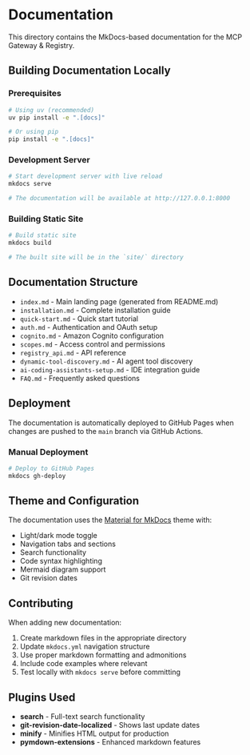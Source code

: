 # Documentation

This directory contains the MkDocs-based documentation for the MCP Gateway & Registry.

## Building Documentation Locally

### Prerequisites

```bash
# Using uv (recommended)
uv pip install -e ".[docs]"

# Or using pip
pip install -e ".[docs]"
```

### Development Server

```bash
# Start development server with live reload
mkdocs serve

# The documentation will be available at http://127.0.0.1:8000
```

### Building Static Site

```bash
# Build static site
mkdocs build

# The built site will be in the `site/` directory
```

## Documentation Structure

- `index.md` - Main landing page (generated from README.md)
- `installation.md` - Complete installation guide
- `quick-start.md` - Quick start tutorial
- `auth.md` - Authentication and OAuth setup
- `cognito.md` - Amazon Cognito configuration
- `scopes.md` - Access control and permissions
- `registry_api.md` - API reference
- `dynamic-tool-discovery.md` - AI agent tool discovery
- `ai-coding-assistants-setup.md` - IDE integration guide
- `FAQ.md` - Frequently asked questions

## Deployment

The documentation is automatically deployed to GitHub Pages when changes are pushed to the `main` branch via GitHub Actions.

### Manual Deployment

```bash
# Deploy to GitHub Pages
mkdocs gh-deploy
```

## Theme and Configuration

The documentation uses the [Material for MkDocs](https://squidfunk.github.io/mkdocs-material/) theme with:

- Light/dark mode toggle
- Navigation tabs and sections
- Search functionality
- Code syntax highlighting
- Mermaid diagram support
- Git revision dates

## Contributing

When adding new documentation:

1. Create markdown files in the appropriate directory
2. Update `mkdocs.yml` navigation structure
3. Use proper markdown formatting and admonitions
4. Include code examples where relevant
5. Test locally with `mkdocs serve` before committing

## Plugins Used

- **search** - Full-text search functionality
- **git-revision-date-localized** - Shows last update dates
- **minify** - Minifies HTML output for production
- **pymdown-extensions** - Enhanced markdown features